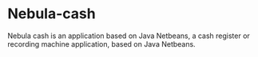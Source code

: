 # Nebula-cash
Nebula cash is an application based on Java Netbeans, a cash register or recording machine application, based on Java Netbeans.
